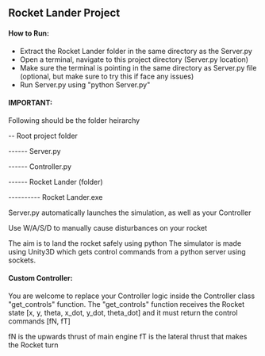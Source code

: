 ## Rocket Lander Project

#### How to Run:
- Extract the Rocket Lander folder in the same directory as the Server.py
- Open a terminal, navigate to this project directory (Server.py location)
- Make sure the terminal is pointing in the same directory as Server.py file (optional, but make sure to try this if face any issues)
- Run Server.py using "python Server.py"

#### IMPORTANT:
Following should be the folder heirarchy

-- Root project folder

------ Server.py

------ Controller.py

------ Rocket Lander (folder)

---------- Rocket Lander.exe

Server.py automatically launches the simulation, as well as your Controller

Use W/A/S/D to manually cause disturbances on your rocket

The aim is to land the rocket safely using python
The simulator is made using Unity3D which gets control commands from a python server using sockets.

#### Custom Controller:
You are welcome to replace your Controller logic inside the Controller class "get_controls" function.
The "get_controls" function receives the Rocket state [x, y, theta, x_dot, y_dot, theta_dot] and it must return the control commands [fN, fT]

fN is the upwards thrust of main engine
fT is the lateral thrust that makes the Rocket turn
